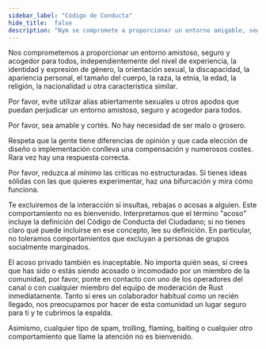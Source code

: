 ```yaml
---
sidebar_label: "Código de Conducta"
hide_title:  false
description: "Nym se compromete a proporcionar un entorno amigable, seguro y acogedor para todos. Este es nuestro código de conducta, por favor, síguelo si quieres participar en nuestra comunidad."
---
```


 

Nos comprometemos a proporcionar un entorno amistoso, seguro y acogedor para todos, independientemente del nivel de experiencia, la identidad y expresión de género, la orientación sexual, la discapacidad, la apariencia personal, el tamaño del cuerpo, la raza, la etnia, la edad, la religión, la nacionalidad u otra característica similar.

Por favor, evite utilizar alias abiertamente sexuales u otros apodos que puedan perjudicar un entorno amistoso, seguro y acogedor para todos.

Por favor, sea amable y cortés. No hay necesidad de ser malo o grosero.

Respeta que la gente tiene diferencias de opinión y que cada elección de diseño o implementación conlleva una compensación y numerosos costes. Rara vez hay una respuesta correcta.

Por favor, reduzca al mínimo las críticas no estructuradas. Si tienes ideas sólidas con las que quieres experimentar, haz una bifurcación y mira cómo funciona.

Te excluiremos de la interacción si insultas, rebajas o acosas a alguien. Este comportamiento no es bienvenido. Interpretamos que el término "acoso" incluye la definición del Código de Conducta del Ciudadano; si no tienes claro qué puede incluirse en ese concepto, lee su definición. En particular, no toleramos comportamientos que excluyan a personas de grupos socialmente marginados.

El acoso privado también es inaceptable. No importa quién seas, si crees que has sido o estás siendo acosado o incomodado por un miembro de la comunidad, por favor, ponte en contacto con uno de los operadores del canal o con cualquier miembro del equipo de moderación de Rust inmediatamente. Tanto si eres un colaborador habitual como un recién llegado, nos preocupamos por hacer de esta comunidad un lugar seguro para ti y te cubrimos la espalda.

Asimismo, cualquier tipo de spam, trolling, flaming, baiting o cualquier otro comportamiento que llame la atención no es bienvenido.